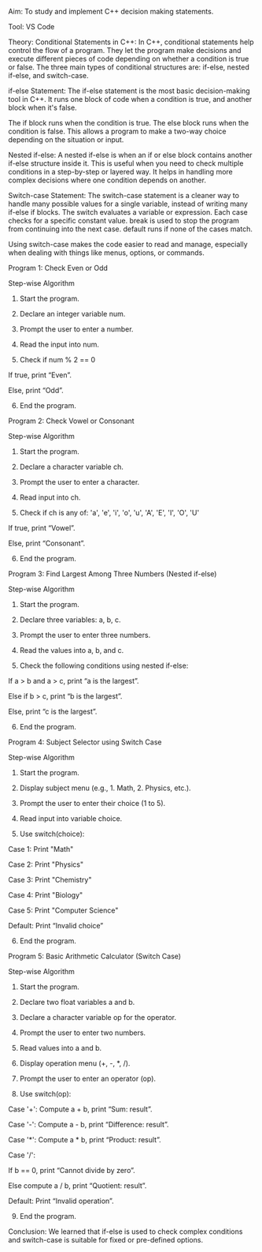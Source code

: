 Aim: To study and implement C++ decision making statements.

Tool: VS Code

Theory: Conditional Statements in C++: In C++, conditional statements help control the flow of a program. They let the program make decisions and execute different pieces of code depending on whether a condition is true or false. The three main types of conditional structures are: if-else, nested if-else, and switch-case.

if-else Statement: The if-else statement is the most basic decision-making tool in C++. It runs one block of code when a condition is true, and another block when it's false.

The if block runs when the condition is true. The else block runs when the condition is false. This allows a program to make a two-way choice depending on the situation or input.

Nested if-else: A nested if-else is when an if or else block contains another if-else structure inside it. This is useful when you need to check multiple conditions in a step-by-step or layered way. It helps in handling more complex decisions where one condition depends on another.

Switch-case Statement: The switch-case statement is a cleaner way to handle many possible values for a single variable, instead of writing many if-else if blocks. The switch evaluates a variable or expression. Each case checks for a specific constant value. break is used to stop the program from continuing into the next case. default runs if none of the cases match.

Using switch-case makes the code easier to read and manage, especially when dealing with things like menus, options, or commands.

Program 1: Check Even or Odd

Step-wise Algorithm

1. Start the program.


2. Declare an integer variable num.


3. Prompt the user to enter a number.


4. Read the input into num.


5. Check if num % 2 == 0

If true, print “Even”.

Else, print “Odd”.



6. End the program.




 Program 2: Check Vowel or Consonant

Step-wise Algorithm

1. Start the program.


2. Declare a character variable ch.


3. Prompt the user to enter a character.


4. Read input into ch.


5. Check if ch is any of: 'a', 'e', 'i', 'o', 'u', 'A', 'E', 'I', 'O', 'U'

If true, print “Vowel”.

Else, print “Consonant”.



6. End the program.


 Program 3: Find Largest Among Three Numbers (Nested if-else)

Step-wise Algorithm

1. Start the program.


2. Declare three variables: a, b, c.


3. Prompt the user to enter three numbers.


4. Read the values into a, b, and c.


5. Check the following conditions using nested if-else:

If a > b and a > c, print “a is the largest”.

Else if b > c, print “b is the largest”.

Else, print “c is the largest”.



6. End the program.


 Program 4: Subject Selector using Switch Case

Step-wise Algorithm

1. Start the program.


2. Display subject menu (e.g., 1. Math, 2. Physics, etc.).


3. Prompt the user to enter their choice (1 to 5).


4. Read input into variable choice.


5. Use switch(choice):

Case 1: Print "Math"

Case 2: Print "Physics"

Case 3: Print "Chemistry"

Case 4: Print "Biology"

Case 5: Print "Computer Science"

Default: Print “Invalid choice”



6. End the program.




Program 5: Basic Arithmetic Calculator (Switch Case)

Step-wise Algorithm

1. Start the program.


2. Declare two float variables a and b.


3. Declare a character variable op for the operator.


4. Prompt the user to enter two numbers.


5. Read values into a and b.


6. Display operation menu (+, -, *, /).


7. Prompt the user to enter an operator (op).


8. Use switch(op):

Case '+': Compute a + b, print “Sum: result”.

Case '-': Compute a - b, print “Difference: result”.

Case '*': Compute a * b, print “Product: result”.

Case '/':

If b == 0, print “Cannot divide by zero”.

Else compute a / b, print “Quotient: result”.


Default: Print “Invalid operation”.

9. End the program.

Conclusion: We learned that if-else is used to check complex conditions and switch-case is suitable for fixed or pre-defined options.
